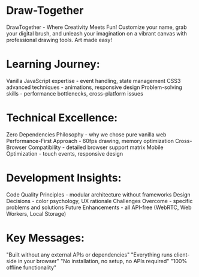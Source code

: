 # Draw-Together
DrawTogether - Where Creativity Meets Fun! Customize your name, grab your digital brush, and unleash your imagination on a vibrant canvas with professional drawing tools. Art made easy! 
# Learning Journey:
Vanilla JavaScript expertise - event handling, state management
CSS3 advanced techniques - animations, responsive design
Problem-solving skills - performance bottlenecks, cross-platform issues

# Technical Excellence:

Zero Dependencies Philosophy - why we chose pure vanilla web
Performance-First Approach - 60fps drawing, memory optimization
Cross-Browser Compatibility - detailed browser support matrix
Mobile Optimization - touch events, responsive design

# Development Insights:

Code Quality Principles - modular architecture without frameworks
Design Decisions - color psychology, UX rationale
Challenges Overcome - specific problems and solutions
Future Enhancements - all API-free (WebRTC, Web Workers, Local Storage)

# Key Messages:

"Built without any external APIs or dependencies"
"Everything runs client-side in your browser"
"No installation, no setup, no APIs required"
"100% offline functionality"
